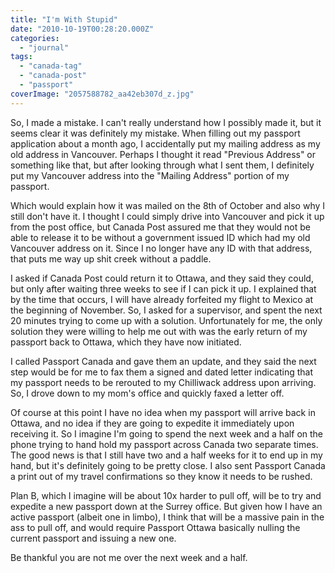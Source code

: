 ```yaml
---
title: "I'm With Stupid"
date: "2010-10-19T00:28:20.000Z"
categories: 
  - "journal"
tags: 
  - "canada-tag"
  - "canada-post"
  - "passport"
coverImage: "2057588782_aa42eb307d_z.jpg"
---
```


So, I made a mistake. I can't really understand how I possibly made it, but it seems clear it was definitely my mistake. When filling out my passport application about a month ago, I accidentally put my mailing address as my old address in Vancouver. Perhaps I thought it read "Previous Address" or something like that, but after looking through what I sent them, I definitely put my Vancouver address into the "Mailing Address" portion of my passport.

Which would explain how it was mailed on the 8th of October and also why I still don't have it. I thought I could simply drive into Vancouver and pick it up from the post office, but Canada Post assured me that they would not be able to release it to be without a government issued ID which had my old Vancouver address on it. Since I no longer have any ID with that address, that puts me way up shit creek without a paddle.

I asked if Canada Post could return it to Ottawa, and they said they could, but only after waiting three weeks to see if I can pick it up. I explained that by the time that occurs, I will have already forfeited my flight to Mexico at the beginning of November. So, I asked for a supervisor, and spent the next 20 minutes trying to come up with a solution. Unfortunately for me, the only solution they were willing to help me out with was the early return of my passport back to Ottawa, which they have now initiated.

I called Passport Canada and gave them an update, and they said the next step would be for me to fax them a signed and dated letter indicating that my passport needs to be rerouted to my Chilliwack address upon arriving. So, I drove down to my mom's office and quickly faxed a letter off.

Of course at this point I have no idea when my passport will arrive back in Ottawa, and no idea if they are going to expedite it immediately upon receiving it. So I imagine I'm going to spend the next week and a half on the phone trying to hand hold my passport across Canada two separate times. The good news is that I still have two and a half weeks for it to end up in my hand, but it's definitely going to be pretty close. I also sent Passport Canada a print out of my travel confirmations so they know it needs to be rushed.

Plan B, which I imagine will be about 10x harder to pull off, will be to try and expedite a new passport down at the Surrey office. But given how I have an active passport (albeit one in limbo), I think that will be a massive pain in the ass to pull off, and would require Passport Ottawa basically nulling the current passport and issuing a new one.

Be thankful you are not me over the next week and a half.
